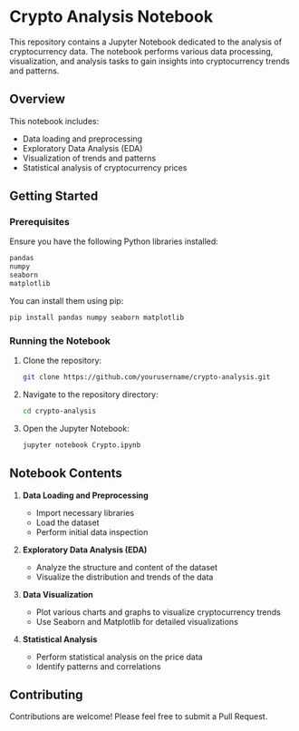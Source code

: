 
# Crypto Analysis Notebook

This repository contains a Jupyter Notebook dedicated to the analysis of cryptocurrency data. The notebook performs various data processing, visualization, and analysis tasks to gain insights into cryptocurrency trends and patterns.

## Overview

This notebook includes:
- Data loading and preprocessing
- Exploratory Data Analysis (EDA)
- Visualization of trends and patterns
- Statistical analysis of cryptocurrency prices

## Getting Started

### Prerequisites

Ensure you have the following Python libraries installed:

```python
pandas
numpy
seaborn
matplotlib
```

You can install them using pip:

```bash
pip install pandas numpy seaborn matplotlib
```

### Running the Notebook

1. Clone the repository:
    ```bash
    git clone https://github.com/yourusername/crypto-analysis.git
    ```
2. Navigate to the repository directory:
    ```bash
    cd crypto-analysis
    ```
3. Open the Jupyter Notebook:
    ```bash
    jupyter notebook Crypto.ipynb
    ```

## Notebook Contents

1. **Data Loading and Preprocessing**
    - Import necessary libraries
    - Load the dataset
    - Perform initial data inspection

2. **Exploratory Data Analysis (EDA)**
    - Analyze the structure and content of the dataset
    - Visualize the distribution and trends of the data

3. **Data Visualization**
    - Plot various charts and graphs to visualize cryptocurrency trends
    - Use Seaborn and Matplotlib for detailed visualizations

4. **Statistical Analysis**
    - Perform statistical analysis on the price data
    - Identify patterns and correlations

## Contributing

Contributions are welcome! Please feel free to submit a Pull Request.

